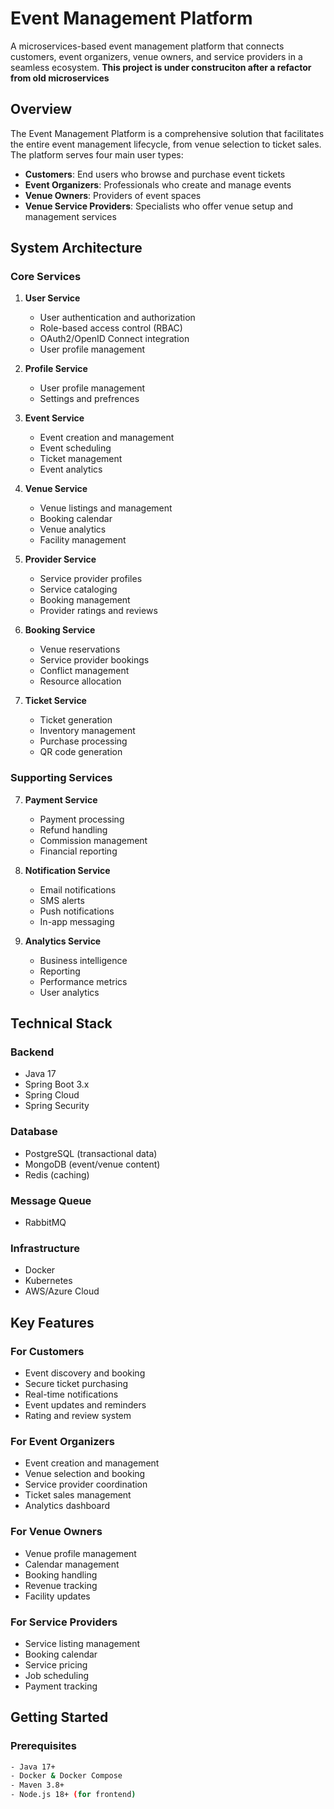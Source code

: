 # Event Management Platform

A microservices-based event management platform that connects customers, event organizers, venue owners, and service providers in a seamless ecosystem. 
**This project is under construciton after a refactor from old microservices**

## Overview

The Event Management Platform is a comprehensive solution that facilitates the entire event management lifecycle, from venue selection to ticket sales. The platform serves four main user types:
- **Customers**: End users who browse and purchase event tickets
- **Event Organizers**: Professionals who create and manage events
- **Venue Owners**: Providers of event spaces
- **Venue Service Providers**: Specialists who offer venue setup and management services

## System Architecture

### Core Services

1. **User Service**
   - User authentication and authorization
   - Role-based access control (RBAC)
   - OAuth2/OpenID Connect integration
   - User profile management
  
1. **Profile Service**
   - User profile management
   - Settings and prefrences

2. **Event Service**
   - Event creation and management
   - Event scheduling
   - Ticket management
   - Event analytics

3. **Venue Service**
   - Venue listings and management
   - Booking calendar
   - Venue analytics
   - Facility management

4. **Provider Service**
   - Service provider profiles
   - Service cataloging
   - Booking management
   - Provider ratings and reviews

5. **Booking Service**
   - Venue reservations
   - Service provider bookings
   - Conflict management
   - Resource allocation

6. **Ticket Service**
   - Ticket generation
   - Inventory management
   - Purchase processing
   - QR code generation

### Supporting Services

7. **Payment Service**
   - Payment processing
   - Refund handling
   - Commission management
   - Financial reporting

8. **Notification Service**
   - Email notifications
   - SMS alerts
   - Push notifications
   - In-app messaging

9. **Analytics Service**
   - Business intelligence
   - Reporting
   - Performance metrics
   - User analytics

## Technical Stack

### Backend
- Java 17
- Spring Boot 3.x
- Spring Cloud
- Spring Security

### Database
- PostgreSQL (transactional data)
- MongoDB (event/venue content)
- Redis (caching)

### Message Queue
- RabbitMQ

### Infrastructure
- Docker
- Kubernetes
- AWS/Azure Cloud

## Key Features

### For Customers
- Event discovery and booking
- Secure ticket purchasing
- Real-time notifications
- Event updates and reminders
- Rating and review system

### For Event Organizers
- Event creation and management
- Venue selection and booking
- Service provider coordination
- Ticket sales management
- Analytics dashboard

### For Venue Owners
- Venue profile management
- Calendar management
- Booking handling
- Revenue tracking
- Facility updates

### For Service Providers
- Service listing management
- Booking calendar
- Service pricing
- Job scheduling
- Payment tracking

## Getting Started

### Prerequisites
```bash
- Java 17+
- Docker & Docker Compose
- Maven 3.8+
- Node.js 18+ (for frontend)
